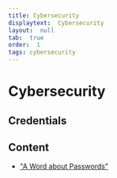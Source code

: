 ```yaml
---
title: Cybersecurity
displaytext:  Cybersecurity
layout:  null
tab:  true
order:  1
tags: cybersecurity
---
```


# Cybersecurity

## Credentials


## Content

* ["A Word about Passwords"](https://diversecurity.org/a-word-about-passwords.html)


